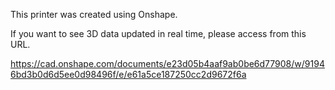 This printer was created using Onshape. 

If you want to see 3D data updated in real time, please access from this URL.

https://cad.onshape.com/documents/e23d05b4aaf9ab0be6d77908/w/91946bd3b0d6d5ee0d98496f/e/e61a5ce187250cc2d9672f6a
